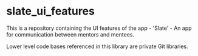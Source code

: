 # slate_ui_features

This is a repository containing the UI features of the app - 'Slate' - An app for communication between mentors and mentees.

Lower level code bases referenced in this library are private Git libraries.

